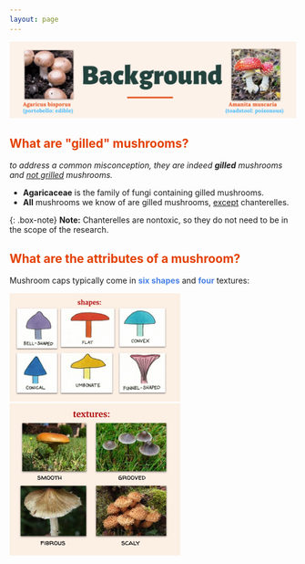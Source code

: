 ```yaml
---
layout: page
---
```

![alt-text-1](/assets/img/Background4.png "title") 

## <font color="#E34000"><b>What are "gilled" mushrooms?</b></font>

*to address a common misconception, they are indeed <b>gilled</b> mushrooms and <u>not grilled</u> mushrooms.*
<ul>
  <li><b>Agaricaceae</b> is the family of fungi containing gilled mushrooms.</li>
  <li><b>All</b> mushrooms we know of are gilled mushrooms, <u>except</u> chanterelles.</li>
</ul>

{: .box-note}
**Note:** Chanterelles are nontoxic, so they do not need to be in the scope of the research.

## <font color="#E34000"><b>What are the attributes of a mushroom?</b></font>

Mushroom caps typically come in <font color="#4980e6"><b>six shapes</b></font> and <font color="#4980e6"><b>four</b></font> textures:
<p float="left">
   <img src="/assets/img/shapes.jpg" width="300" />
   <img src="/assets/img/textures.jpg" width="300" />
</p>



